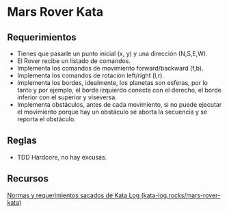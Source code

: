 # Mars Rover Kata

## Requerimientos
- Tienes que pasarle un punto inicial (x, y) y una dirección (N,S,E,W).
- El Rover recibe un listado de comandos.
- Implementa los comandos de movimiento forward/backward (f,b).
- Implementa los comandos de rotación left/right (l,r).
- Implementa los bordes, idealmente, los planetas son esferas, por lo tanto y por ejemplo, el borde izquierdo conecta con el derecho, el borde inferior con el superior y viseversa.
- Implementa obstáculos, antes de cada movimiento, si no puede ejecutar el movimiento porque hay un obstáculo se aborta la secuencia y se reporta el obstáculo.

## Reglas
- TDD Hardcore, no hay excusas.

## Recursos 
[Normas y requerimientos sacados de Kata Log (kata-log.rocks/mars-rover-kata)](https://kata-log.rocks/mars-rover-kata)
